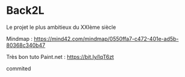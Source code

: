 # Back2L
Le projet le plus ambitieux  du XXIème siècle

Mindmap : https://mind42.com/mindmap/0550ffa7-c472-401e-ad5b-80368c340b47

Très bon tuto  Paint.net : https://bit.ly/IqT6zt

commited
